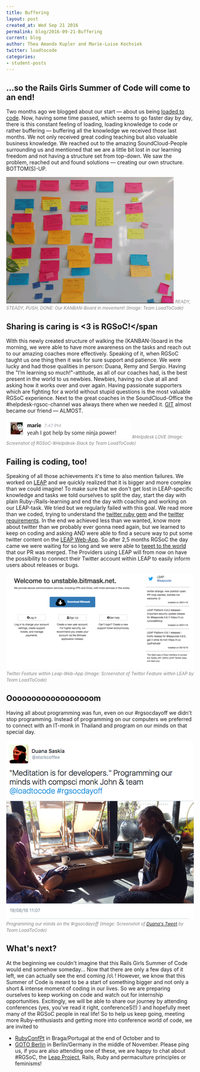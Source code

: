 ```yaml
---
title: Buffering
layout: post
created_at: Wed Sep 21 2016
permalink: blog/2016-09-21-Buffering
current: blog
author: Thea Amanda Kupler and Marie-Luise Kochsiek
twitter: loadtocode
categories:
- student-posts
---
```

## <span class="color-red">...so the Rails Girls Summer of Code will come to an end!</span>

Two months ago we blogged about our start — about us being [loaded to code](/blog/2016-07-21-start-of-loadtocode). Now, having some time passed, which seems to go faster day by day, there is this constant feeling of loading, loading knowledge to code or rather buffering — buffering all the knowledge we received those last months. We not only received great coding teaching but also valuable business knowledge. We reached out to the amazing SoundCloud-People surrounding us and mentioned that we are a little bit lost in our learning freedom and not having a structure set from top-down. We saw the problem, reached out and found solutions — creating our own structure. BOTTOM(S)-UP.

![LoadtoCode KANBAN](/img/blog/2016/2016-09-21-KANBAN.gif) <font color="grey"><small><i>READY, STEADY, PUSH, DONE: Our KANBAN-Board in movement! (Image: Team LoadToCode)</i></small></font><br>

## <span class="color-red">Sharing is caring is <3 is RGSoC!</span

With this newly created structure of walking the (KANBAN-)board in the morning, we were able to have more awareness on the tasks and reach out to our amazing coaches more effectively. Speaking of it, when RGSoC taught us one thing then it was for sure support and patience. We were lucky and had those qualities in person: Duana, Remy and Sergio. Having the "I’m learning so much!"-attitude, as all of our coaches had, is the best present in the world to us newbies. Newbies, having no clue at all and asking how it works over and over again. Having passionate supporters which are fighting for a world without stupid questions is the most valuable RGSoC experience. Next to the great coaches in the SoundCloud-Office the #helpdesk-rgsoc-channel was always there when we needed it. <a href="https://github.com/">GIT</a> almost became our friend — ALMOST.

![#Helpdesk LOVE](/img/blog/2016/2016-09-21-ninja-power.png) <font color="grey"><small><i>#Helpdesk LOVE (Image: Screenshot of RGSoC-#Helpdesk-Slack by Team LoadToCode)</i></small></font><br>

## <span class="color-red">Failing is coding, too!</span>

Speaking of all those achievements it's time to also mention failures. We worked on <a href="https://leap.se/">LEAP</a> and we quickly realized that it is bigger and more complex than we could imagine! To make sure that we don't get lost in LEAP-specific knowledge and tasks we told ourselves to split the day, start the day with plain Ruby-/Rails-learning and end the day with coaching and working on our LEAP-task. We tried but we regularly failed with this goal. We read more than we coded, trying to understand the <a href="https://github.com/sferik/twitter">twitter ruby gem</a> and the <a href="https://dev.twitter.com/rest/public">twitter requirements</a>. In the end we achieved less than we wanted, know more about twitter than we probably ever gonna need again, but we learned to keep on coding and asking AND were able to find a secure way to put some twitter content on the <a href="https://github.com/leapcode/leap_web">LEAP Web-App</a>. So after 2,5 months RGSoC the day came we were waiting for so long and we were able to <a href="https://twitter.com/loadtocode/status/775988841425559553">tweet to the world</a> that our PR was merged. The Providers using LEAP will from now on have the possibility to connect their Twitter account within LEAP to easily inform users about releases or bugs.

![Twitter Feature within Leap-Web-App](/img/blog/2016/2016-09-21-LEAP-Web-App.png) <font color="grey"><small><i>Twitter Feature within Leap-Web-App (Image: Screenshot of Twitter Feature within LEAP by Team LoadToCode)</i></small></font><br>

## <span class="color-red">Oooooooooooooooooom</span>

Having all about programming was fun, even on our #rgsocdayoff we didn't stop programming. Instead of programming on our computers we preferred to connect with an IT-monk in Thailand and program on our minds on that special day.

![#rgsocdayoff](/img/blog/2016/2016-09-21-rgsocdayoff.png) <font color="grey"><small><i>Programming our minds on the #rgsocdayoff (Image: Screenshot of <a href="https://twitter.com/starkcoffee/status/766562289084489728">Duana's Tweet</a> by Team LoadToCode)</i></small></font><br>

## <span class="color-red">What's next?</span>

At the beginning we couldn't imagine that this Rails Girls Summer of Code would end somehow someday... Now that there are only a few days of it left, we can actually see the end coming /o\ ! However, we know that this Summer of Code is meant to be a start of something bigger and not only a short & intense moment of coding in our lives. So we are preparing ourselves to keep working on code and watch out for internship opportunities. Excitingly, we will be able to share our journey by attending conferences (yes, you've read it right, conferenceS(!) ) and hopefully meet many of the RGSoC people in real life! So to help us keep going, meeting more Ruby-enthusiasts and getting more into conference world of code, we are invited to
* <a href="https://rubyconf.pt">RubyConfPt</a> in Braga/Portugal at the end of October and to
* <a href="https://gotocon.com/berlin-2016/">GOTO Berlin</a> in Berlin/Germany in the middle of November.
Please ping us, if you are also attending one of these, we are happy to chat about #RGSoC, the <a href="https://leap.se">Leap Project</a>, Rails, Ruby and permaculture principles or feminisms!
